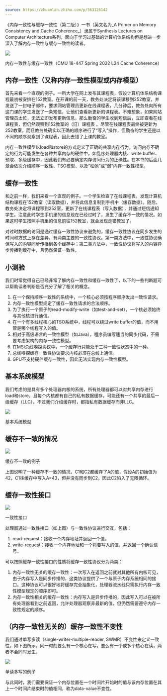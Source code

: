 ```yaml
---
source: https://zhuanlan.zhihu.com/p/563126142
---
```

《内存一致性与缓存一致性（第二版）》一书（英文名为_A Primer on Memory Consistency and Cache Coherence_）隶属于Synthesis Lectures on Computer Architecture系列，面向于学习过基础的计算机体系结构但是想进一步深入了解内存一致性与缓存一致性的读者。

![](https://pic2.zhimg.com/v2-43118761793163d84435d39129858c19_b.jpg)

内存一致性与缓存一致性（CMU 18-447 Spring 2022 L24 Cache Coherence）

## 内存一致性（又称内存一致性模型或内存模型）

首先来看一个直观的例子。一所大学在网上发布其课程表，假设计算机体系结构课程最初被安排在152教室。在开课的前一天，教务处决定将该课移到252教室，并发送了一封电子邮件，要求网站管理员更新在线课程表，几分钟后，教务处向所有这门课的学生发送了一条短信，让他们查看新更新的课程表。不难想象，如果网站管理员太忙，无法立即发布更新信息，那么勤奋的学生收到短信后，立即查看在线课程表，但仍然观察到152教室的（旧）课程表 。尽管在线课程表最终被更新为252教室，而且教务处确实以正确的顺序进行了“写入”操作，但勤奋的学生还是以不同的顺序观察到了课程表，因此去错了上课的教室。

内存一致性模型以load和store的方式定义了正确的共享内存行为。访问内存不确定的行为可能发生在各种共享内存的硬件中，如乱序处理器内核、write buffer、预取、多级缓存中，因此我们有必要确定内存访问行为的正确性。在本书的后面几章会依次介绍顺序一致性、TSO模型、以及“松弛”或“弱”内存一致性模型。

## 缓存一致性

和之前一样，我们来看一个直观的例子。一个学生检查了在线课程表，发现计算机结构课程在152教室（读取数据），并将此信息复制到手机中（缓存数据）。随后，教务处决定将课程移到252室，更新了在线课程表（写入数据），并通过短信通知学生。注意此时学生手机里的信息现在已经过时了，发生了缓存不一致的情况。如果这时学生按照手机里的信息前往152教室，就会发现走错教室了。

对过时数据的访问是通过缓存一致性协议来避免的，缓存一致性协议在同步发生的时间和方式上存在差异，有两类主要的一致性协议。第一类方法中，一致性协议确保写入的内容同步传播到各个缓存中；第二类方法中，一致性协议将写入的内容异步传播到缓存中，且仍然保证一致性。

## 小测验

我们时常觉得自己已经非常了解内存一致性和缓存一致性了，以下的一些判断题可以帮助读者判断是否充分了解了相关的概念。

1.  在一个保持顺序一致性的系统中，一个核心必须按程序顺序发出一致性请求。
2.  内存一致性模型规定了缓存一致性请求的合法顺序。
3.  为了执行一个原子的read-modify-write（如test-and-set），一个核必须始终与其他核进行通信。
4.  在一个有多线程核心的TSO系统中，线程可以绕过write buffer的值，而不用管是哪个线程写入的值。
5.  相对于高级语言的一致性模型（如Java），程序员编写适当的同步代码，不需要考虑架构的内存一致性模型。
6.  在MSI总线嗅探协议中，一个缓存行只能处于三种一致性状态中的一种。
7.  总线嗅探缓存一致性协议要求内核必须在总线上通信。
8.  GPU不支持硬件缓存一致性，因此无法实现内存一致性模型。

## 基本系统模型

我们考虑的是具有多个处理器内核的系统，所有处理器都可以对共享内存进行load和store，且每个内核都有自己的私有数据缓存，可能还有一个共享的最后一级缓存（LLC）。不过我们介绍缓存时，都指私有数据缓存而非LLC。

![](https://pic2.zhimg.com/v2-2735e7c03537b731ee8edd7f09be3ac5_b.jpg)

基本系统模型

## 缓存不一致的情况

![](https://pic3.zhimg.com/v2-dd6b1acbc0fe0a6ee46f4ef1fbb81f92_b.jpg)

缓存不一致的例子

上图说明了一种缓存不一致的情况，C1和C2都缓存了A的值，假设A的初始值为42，C1往缓存中写入A=43，但并没有同步到C2，因此C2陷入了无限循环。

## 缓存一致性接口

![](https://pic2.zhimg.com/v2-57801175b08e5da58adfc63b15d634dd_b.jpg)

一致性接口

处理器通过一致性接口（如上图）与一致性协议进行交互，包括：

1.  read-request：接收一个内存地址并返回一个值。
2.  write-request：接收一个内存地址和一个将要写入的值，并返回一个确认信号。

可以按照缓存一致性接口的性质将缓存一致性协议分为两类：

1.  内存一致性无关的缓存一致性：一次写入在返回之前就对其他所有内核可见，由于内存写入是同步传播的，这类协议提供了一个与原子内存系统相同的接口。这种协议可以很好地将缓存完全抽象化，处理器流水线只需执行内存一致性模型规定的顺序即可。
2.  内存一致性相关的缓存一致性：内存写入是异步传播的，因此写入可以在被所有处理器看到之前返回，允许处理器观察非最新的值，但仍然需要遵守内存一致性规定的顺序。

## （内存一致性无关的）缓存一致性不变性

我们通过单写多读（single-writer-multiple-reader, SWMR）不变性来定义一致性，如下图所示，同一时刻要么有一个核心在写，要么有一个或多个核心在读，两者不会同时发生。

![](https://pic2.zhimg.com/v2-cbad12159c99e4489e4db239b45f7205_b.png)

单读多写的例子

与此同时，我们需要保证一个内存位置在一个时间片开始时的值与该内存位置在其上一个时间片结束时的值相同，称为data-value不变性。
